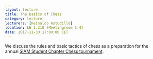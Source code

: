 ```yaml
---
layout: lecture
title: The Basics of Chess
category: lecture
lecturers: [Reinaldo Astudillo]
location: LB 1.210 (Meetingroom 1.4) 
date: 2017-11-30 17:00:00 CET
---
```


We discuss the rules and basic tactics of chess as a preparation for the annual [SIAM Student Chapter Chess tournament].

[SIAM Student Chapter Chess Tournament]: https://sscdelft.github.io/social.html
[Reinaldo Astudillo]: http://ta.twi.tudelft.nl/nw/users/rastudillo/
